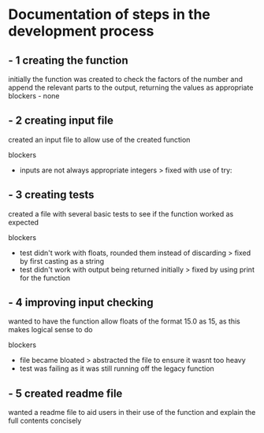 # Documentation of steps in the development process

## - 1 creating the function
initially the function was created to check the factors of the number and append the relevant parts to the output, returning the values as appropriate
blockers - none


## - 2 creating input file
created an input file to allow use of the created function

blockers
- inputs are not always appropriate integers > fixed with use of try:

## - 3 creating tests
created a file with several basic tests to see if the function worked as expected

blockers
- test didn't work with floats, rounded them instead of discarding > fixed by first casting as a string
- test didn't work with output being returned initially > fixed by using print for the function

## - 4 improving input checking
wanted to have the function allow floats of the format 15.0 as 15, as this makes logical sense to do

blockers
- file became bloated > abstracted the file to ensure it wasnt too heavy
- test was failing as it was still running off the legacy function

## - 5 created readme file
wanted a readme file to aid users in their use of the function and explain the full contents concisely

